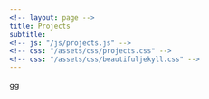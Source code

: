 ```yaml
---
<!-- layout: page -->
title: Projects
subtitle: 
<!-- js: "/js/projects.js" -->
<!-- css: "/assets/css/projects.css" -->
<!-- css: "/assets/css/beautifuljekyll.css" -->
---
```


<style>
	#table_cv {
	  /*border-collapse: collapse;*/
	  width: 100%;
	  height:200px;
	  /*background-color: #111111; */
	  position: relative;
	  /*color:white;*/
	}

	th, tr, td {
	  /*padding: 0px;*/
	  text-align: center;
	  /*border-bottom: 1px solid #ddd;*/
	  /*max-width: 55px;*/
	  /*height:100%;*/
	  background-color: #111111; 
	  
	}

	img {
	  width: 300px;
	  height:180px;  
	  vertical-align:top; 
	}

	.center{
		margin: auto;
		/*padding: 40px;*/
		display: flex;
  		justify-content: center;
	}

	#DivImage{	
			
  		justify-content: center;
  		border: 3px solid #73AD21;
  		display: block;
		width: 100%;
		height: 100%;
		margin: 0;
		padding: 0;
		text-align: center;
	}

	#subtitle_header{
		  padding: 60px;
		  text-align: left;
		  background: #1abc9c;
		  color: white;
		  font-size: 30px;
	}
</style>

<script src="https://ajax.googleapis.com/ajax/libs/jquery/2.1.1/jquery.min.js"></script>

<div id="container">
  <div id="output">gg</div>
  <div id="output2"></div>
</div>

<script>
   
  function tableCreate(table_id,rows,cols){
    var body = document.body;
    tbl = document.createElement('table');
		tbl.id = table_id;

    var total_rows = Math.round(rows/2);
  
    for(var i = 0; i < total_rows; i++){
        var tr = tbl.insertRow();           
        for(var j = 0; j < cols; j++){            
            if(i == total_rows){   
            var td = tr.insertCell();               
                break;                
                
            } else {            
                var td = tr.insertCell();
                if(i == total_rows ){
                    td.setAttribute('rowSpan', '2');  
                    
                }
            }            
        }       
        
    }
    return tbl;
}
  
</script>

<script>
	function groupTable(input_list){
		tbl_element = tableCreate('table_cv',input_list.length,2);
		
		var i = 0, len = input_list.length;
		var row = 0;
    	var col = 0; 
		
	  while (i < len) {
		value = input_list[i];
		
		if (col == 0){

	            
	        var div1 = document.createElement("div");  
	        var div2 = document.createElement("div"); 
	        var div3 = document.createElement("div"); 

	          div1.id = "DivImage";

	          // div1.classList.add('center');
	          div2.classList.add('center');
	          div3.classList.add('center');								

	          var td = tbl_element.rows[row].cells[0];
							console.log("yeah3");
	          var img = document.createElement("img"); 							
							
	          img.src = value.images;              
	          img.onclick = function() {
	            window.location.href = value.url;
	          }
							
	          var a = document.createElement('a');
	          var linkText = document.createTextNode(value.name);
	          a.appendChild(linkText);
	              a.title = value.name;
	              a.href = value.url;
	              div1.appendChild(img);
	              div2.appendChild(a);              
	              div3.appendChild(document.createTextNode(value.description));
	              td.appendChild(div1)
	              td.appendChild(div2)
	              td.appendChild(div3)
	              col++;  

	            
            }else{
              var div1 = document.createElement("div");  
              var div2 = document.createElement("div"); 
              var div3 = document.createElement("div");

              div1.id = "DivImage";   

              div2.classList.add('center');
              div3.classList.add('center');
							console.log("gh");

              var td = tbl_element.rows[row].cells[1];
							console.log("gh");
              var img = document.createElement("img");
              img.src = value.images;
              var a = document.createElement('a');
              var linkText = document.createTextNode(value.name);
              a.appendChild(linkText);
              a.title = value.name;
              a.href = value.url;
              
              div1.appendChild(img);
              div2.appendChild(a);
              div3.appendChild(document.createTextNode(value.description));
              td.appendChild(div1)
              td.appendChild(div2)
              td.appendChild(div3)
              

              col=0;
              row++;        
            
            }
			i++;

	  }	
	return tbl_element;
		
	}
</script>


<script>

  function tableFillData(){
    var url = "https://danieltobon43.pythonanywhere.com/projects";     

    $.ajax({
      method: "GET",
      cache: false,
      url: url,
      dataType: "json",
      success: function(data) {

        var key=0
        var rows = 0;
        for(key in data.projects) {
          if(data.projects.hasOwnProperty(key)) {
            rows++;
          }
        }
        
        console.log(rows);     
        data = JSON.stringify([data.projects]);    
        data = JSON.parse(data);
        
        table = tableCreate("table",rows,2);
        
        var row = 0;
        var col = 0;   
				
				var list_cv_projects = [];
				
				data.forEach(obj => {
          Object.entries(obj).forEach(([key, value]) => {
          		if (value.topics.includes('opencv')){
								console.log("repo: " + value.name + " has topic: opencv");
								list_cv_projects.push(value);
							}          	
          }); 
        }); 
				
		var sub_title = document.createElement('h');
		sub_title.id = 'subtitle_header';

        sub_title = "Computer Vision";
        document.getElementById('output').appendChild(document.createTextNode(sub_title));
				
		tbl2 = groupTable(list_cv_projects);
		var sub_div1 = document.createElement('div');
		sub_div1.appendChild(tbl2);
		document.getElementById('output').appendChild(sub_div1);

		sub_title = "Other";
        document.getElementById('output').appendChild(document.createTextNode(sub_title));
		
		console.log(list_cv_projects);
		var i = 0, len = list_cv_projects.length;
		while (i < len) {
				// your code
				i++;
				console.log("yea");
		}
				
        data.forEach(obj => {
          Object.entries(obj).forEach(([key, value]) => {

          	

          		if(value.name=='danieltobon43.github.io' || value.name == 'danielTobon43'){
          			return;
          		}
                      
	            if (col == 0){
	            
	              var div1 = document.createElement("div");  
	              var div2 = document.createElement("div"); 
	              var div3 = document.createElement("div"); 
								<!-- div2.setAttribute("id", "Div2"); -->
								
								div2.id = "Div2";						
							
							

	              // div1.classList.add('center');
	              div2.classList.add('center');
	              div3.classList.add('center');

	              var td = table.rows[row].cells[0];
	              var img = document.createElement("img");             
	              img.src = value.images;              
	              img.onclick = function() {
	                window.location.href = value.url;
	              }
	              var a = document.createElement('a');
	              var linkText = document.createTextNode(value.name);
	              a.appendChild(linkText);
	              a.title = value.name;
	              a.href = value.url;
	              div1.appendChild(img);
	              div2.appendChild(a);              
	              div3.appendChild(document.createTextNode(value.description));
	              td.appendChild(div1)
	              td.appendChild(div2)
	              td.appendChild(div3)
	              col++;  
	            
	            }else{
	              var div1 = document.createElement("div");  
	              var div2 = document.createElement("div"); 
	              var div3 = document.createElement("div");    

	              div2.classList.add('center');
	              div3.classList.add('center');

	              var td = table.rows[row].cells[1];
	              var img = document.createElement("img");
	              img.src = value.images;
	              var a = document.createElement('a');
	              var linkText = document.createTextNode(value.name);
	              a.appendChild(linkText);
	              a.title = value.name;
	              a.href = value.url;
	              
	              div1.appendChild(img);
	              div2.appendChild(a);
	              div3.appendChild(document.createTextNode(value.description));
	              td.appendChild(div1)
	              td.appendChild(div2)
	              td.appendChild(div3)
	              
	             
	              col=0;
	              row++;        
	            
	            }       

          	

          	
          }); 
        }); 

      
        // document.body.appendChild(table);     
        document.getElementById('output').appendChild(table);
        // document.getElementById('output').innerHTML = table;
      },
      error: function(error) {
        //What do you want to do with the error?
        document.getElementById('output2').innerHTML = "error nene";
      },
    }); 

  }
  

 tableFillData(); 
</script>

<script>
  function urlRepo(text,url) {
  var str = text;
  var result = str.link(url);
  return result;
}
</script>




